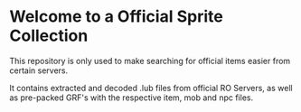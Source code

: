 # Welcome to a Official Sprite Collection
This repository is only used to make searching for official items easier from certain servers.

It contains extracted and decoded .lub files from official RO Servers,
as well as pre-packed GRF's with the respective item, mob and npc files.